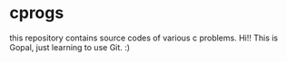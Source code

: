 # cprogs
this repository contains source codes of various c problems.
Hi!!
This is Gopal, just learning to use Git. :)
